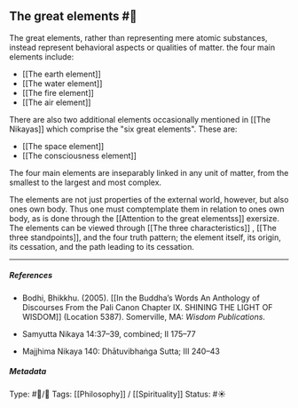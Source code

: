 ## The great elements  #🧠 

The great elements, rather than representing mere atomic substances, instead represent behavioral aspects or qualities of matter. the four main elements include:

- [[The earth element]]
- [[The water element]]
- [[The fire element]]
- [[The air element]]

There are also two additional elements occasionally mentioned in [[The Nikayas]] which comprise the "six great elements". These are:

- [[The space element]]
- [[The consciousness element]]

The four main elements are inseparably linked in any unit of matter, from the smallest to the largest and most complex. 

The elements are not just properties of the external world, however, but also ones own body. Thus one must comptemplate them in relation to ones own body, as is done through the [[Attention to the great elementss]] exersize. The elements can be viewed through [[The three characteristics]] , [[The three standpoints]], and the four truth pattern; the element itself, its origin, its cessation, and the path leading to its cessation.

___

##### References

- Bodhi, Bhikkhu. (2005). [[In the Buddha’s Words An Anthology of Discourses From the Pali Canon Chapter IX. SHINING THE LIGHT OF WISDOM]] (Location 5387). Somerville, MA: _Wisdom Publications_.

- Samyutta Nikaya 14:37–39, combined; II 175–77

- Majjhima Nikaya 140: Dhātuvibhaṅga Sutta; III 240–43

##### Metadata
Type: #🔵/🔵 
Tags: [[Philosophy]] / [[Spirituality]] 
Status: #☀️ 